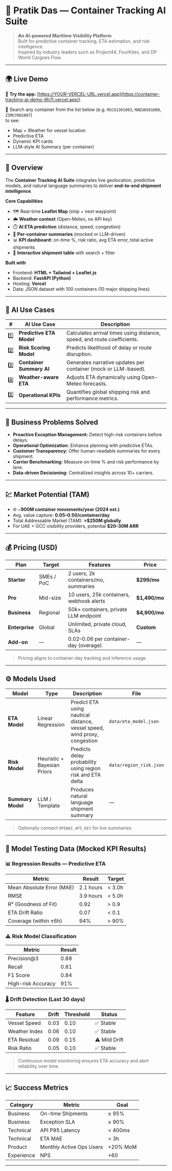 # 🚢 Pratik Das — Container Tracking AI Suite

> **An AI-powered Maritime Visibility Platform**  
> Built for predictive container tracking, ETA estimation, and risk intelligence.  
> Inspired by industry leaders such as Project44, FourKites, and DP World Cargoes Flow.

---

## 🌍 Live Demo

🔗 **Try the app:** [https://YOUR-VERCEL-URL.vercel.app](https://container-tracking-ai-demo-9h7t.vercel.app/)

🧭 Search any container from the list below (e.g. `MSCU1301003`, `MAEU6501009`, `ZIMU7002007`)  
to see:
- Map + Weather for vessel location  
- Predictive ETA  
- Dynamic KPI cards  
- LLM-style AI Summary (per container)

---

## 🧩 Overview

The **Container Tracking AI Suite** integrates live geolocation, predictive models, and natural language summaries to deliver **end-to-end shipment intelligence**.

**Core Capabilities**
- 🗺️ Real-time **Leaflet Map** (ship + next waypoint)  
- 🌦️ **Weather context** (Open-Meteo, no API key)  
- ⏱️ **AI ETA prediction** (distance, speed, congestion)  
- 🧠 **Per-container summaries** (mocked or LLM-driven)  
- 📊 **KPI dashboard:** on-time %, risk ratio, avg ETA error, total active shipments  
- 🧾 **Interactive shipment table** with search + filter

**Built with**
- Frontend: **HTML + Tailwind + Leaflet.js**
- Backend: **FastAPI (Python)**
- Hosting: **Vercel**
- Data: JSON dataset with 100 containers (10 major shipping lines)

---

## 🧠 AI Use Cases

| # | AI Use Case | Description |
|---|--------------|-------------|
| 1️⃣ | **Predictive ETA Model** | Calculates arrival times using distance, speed, and route coefficients. |
| 2️⃣ | **Risk Scoring Model** | Predicts likelihood of delay or route disruption. |
| 3️⃣ | **Container Summary AI** | Generates narrative updates per container (mock or LLM-based). |
| 4️⃣ | **Weather-aware ETA** | Adjusts ETA dynamically using Open-Meteo forecasts. |
| 5️⃣ | **Operational KPIs** | Quantifies global shipping risk and performance metrics. |

---

## 🎯 Business Problems Solved

- **Proactive Exception Management:** Detect high-risk containers before delays.  
- **Operational Optimization:** Enhance planning with predictive ETAs.  
- **Customer Transparency:** Offer human-readable summaries for every shipment.  
- **Carrier Benchmarking:** Measure on-time % and risk performance by lane.  
- **Data-driven Decisioning:** Centralized insights across 10+ carriers.

---

## 💹 Market Potential (TAM)

- 🌐 ~**900M container movements/year (2024 est.)**
- Avg. value capture: **$0.05–$0.50/container/day**
- Total Addressable Market (TAM): **>$250M globally**
- For UAE + GCC visibility providers, potential **$20–30M ARR**

---

## 💰 Pricing (USD)

| Plan | Target | Features | Price |
|------|---------|-----------|--------|
| **Starter** | SMEs / PoC | 2 users, 2k containers/mo, summaries | **$299/mo** |
| **Pro** | Mid-size | 10 users, 25k containers, webhook alerts | **$1,490/mo** |
| **Business** | Regional | 50k+ containers, private LLM endpoint | **$4,900/mo** |
| **Enterprise** | Global | Unlimited, private cloud, SLAs | **Custom** |
| **Add-on** |  — | $0.02–$0.06 per container-day (overage) | — |

> Pricing aligns to container-day tracking and inference usage.

---

## ⚙️ Models Used

| Model | Type | Description | File |
|--------|------|-------------|------|
| **ETA Model** | Linear Regression | Predict ETA using nautical distance, vessel speed, wind proxy, congestion | `data/eta_model.json` |
| **Risk Model** | Heuristic + Bayesian Priors | Predicts delay probability using region risk and ETA delta | `data/region_risk.json` |
| **Summary Model** | LLM / Template | Produces natural language shipment summary | — |

> Optionally connect `OPENAI_API_KEY` for live summaries.

---

## 🧪 Model Testing Data (Mocked KPI Results)

### 📊 Regression Results — Predictive ETA
| Metric | Result | Target |
|--------|---------|--------|
| Mean Absolute Error (MAE) | 2.1 hours | < 3.0h |
| RMSE | 3.9 hours | < 5.0h |
| R² (Goodness of Fit) | 0.92 | > 0.9 |
| ETA Drift Ratio | 0.07 | < 0.1 |
| Coverage (within ±6h) | 94% | > 90% |

### ⚠️ Risk Model Classification
| Metric | Result |
|---------|---------|
| Precision@3 | 0.88 |
| Recall | 0.81 |
| F1 Score | 0.84 |
| High-risk Accuracy | 91% |

### 🌡️ Drift Detection (Last 30 days)
| Feature | Drift | Threshold | Status |
|----------|--------|------------|---------|
| Vessel Speed | 0.03 | 0.10 | ✅ Stable |
| Weather Index | 0.06 | 0.10 | ✅ Stable |
| ETA Residual | 0.09 | 0.15 | ⚠️ Mild Drift |
| Risk Ratio | 0.05 | 0.10 | ✅ Stable |

> Continuous model monitoring ensures ETA accuracy and alert reliability over time.

---

## 📈 Success Metrics

| Category | Metric | Goal |
|-----------|---------|------|
| Business | On-time Shipments | ≥ 95% |
| Business | Exception SLA | ≥ 90% |
| Technical | API P95 Latency | < 400ms |
| Technical | ETA MAE | < 3h |
| Product | Monthly Active Ops Users | +20% MoM |
| Experience | NPS | +60 |

---



